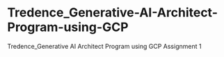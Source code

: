 # Tredence_Generative-AI-Architect-Program-using-GCP
Tredence_Generative AI Architect Program using GCP Assignment 1
